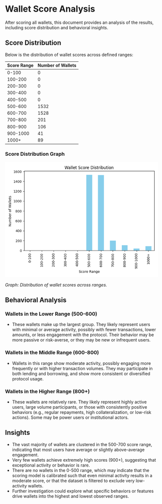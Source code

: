# Wallet Score Analysis

After scoring all wallets, this document provides an analysis of the results, including score distribution and behavioral insights.

## Score Distribution

Below is the distribution of wallet scores across defined ranges:

| Score Range | Number of Wallets |
|-------------|-------------------|
| 0-100       | 0                 |
| 100-200     | 0                 |
| 200-300     | 0                 |
| 300-400     | 0                 |
| 400-500     | 0                 |
| 500-600     | 1532              |
| 600-700     | 1528              |
| 700-800     | 201               |
| 800-900     | 106               |
| 900-1000    | 41                |
| 1000+       | 89                |

### Score Distribution Graph

![Score Distribution Graph](outputs/score_distribution.png)

*Graph: Distribution of wallet scores across ranges.*

## Behavioral Analysis

### Wallets in the Lower Range (500-600)
- These wallets make up the largest group. They likely represent users with minimal or average activity, possibly with fewer transactions, lower amounts, or less engagement with the protocol. Their behavior may be more passive or risk-averse, or they may be new or infrequent users.

### Wallets in the Middle Range (600-800)
- Wallets in this range show moderate activity, possibly engaging more frequently or with higher transaction volumes. They may participate in both lending and borrowing, and show more consistent or diversified protocol usage.

### Wallets in the Higher Range (800+)
- These wallets are relatively rare. They likely represent highly active users, large volume participants, or those with consistently positive behaviors (e.g., regular repayments, high collateralization, or low-risk actions). Some may be power users or institutional actors.

## Insights
- The vast majority of wallets are clustered in the 500-700 score range, indicating that most users have average or slightly above-average engagement.
- Very few wallets achieve extremely high scores (900+), suggesting that exceptional activity or behavior is rare.
- There are no wallets in the 0-500 range, which may indicate that the scoring model is calibrated such that even minimal activity results in a moderate score, or that the dataset is filtered to exclude very low-activity wallets.
- Further investigation could explore what specific behaviors or features drive wallets into the highest and lowest observed ranges. 